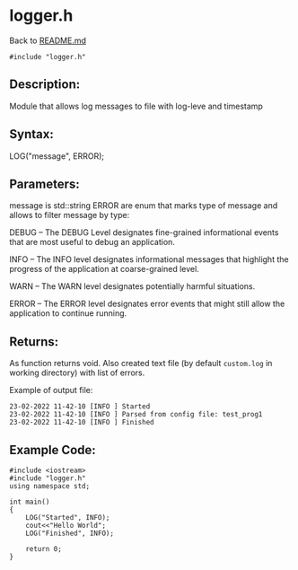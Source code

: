 # logger.h
Back to [README.md](../README.md)
```
#include "logger.h" 
```

## Description:

Module that allows log messages to file with log-leve and timestamp

## Syntax:

LOG("message", ERROR);

## Parameters:
message is std::string 
ERROR are enum that marks type of message and allows to filter message by type:

DEBUG – The DEBUG Level designates fine-grained informational events that are most useful to debug an application.

INFO – The INFO level designates informational messages that highlight the progress of the application at coarse-grained level.

WARN – The WARN level designates potentially harmful situations.

ERROR – The ERROR level designates error events that might still allow the application to continue running.


## Returns:

As function returns void.
Also created text file (by default `custom.log` in working directory) with list of errors.

Example of output file:
```
23-02-2022 11-42-10 [INFO ] Started
23-02-2022 11-42-10 [INFO ] Parsed from config file: test_prog1
23-02-2022 11-42-10 [INFO ] Finished
```


## Example Code:
```
#include <iostream>
#include "logger.h" 
using namespace std;

int main()
{
    LOG("Started", INFO);
    cout<<"Hello World";
    LOG("Finished", INFO);

    return 0;
}
```
